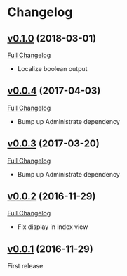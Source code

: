 # Changelog

## [v0.1.0](https://github.com/zooppa/administrate-field-boolean_emoji/tree/v0.1.0) (2018-03-01)

[Full Changelog](https://github.com/zooppa/administrate-field-boolean_emoji/compare/v0.0.4...v0.1.0)

* Localize boolean output

## [v0.0.4](https://github.com/zooppa/administrate-field-boolean_emoji/tree/v0.0.4) (2017-04-03)

[Full Changelog](https://github.com/zooppa/administrate-field-boolean_emoji/compare/v0.0.3...v0.0.4)

* Bump up Administrate dependency

## [v0.0.3](https://github.com/zooppa/administrate-field-boolean_emoji/tree/v0.0.3) (2017-03-20)

[Full Changelog](https://github.com/zooppa/administrate-field-boolean_emoji/compare/v0.0.2...v0.0.3)

* Bump up Administrate dependency

## [v0.0.2](https://github.com/zooppa/administrate-field-boolean_emoji/tree/v0.0.2) (2016-11-29)

[Full Changelog](https://github.com/zooppa/administrate-field-boolean_emoji/compare/v0.0.1...v0.0.2)

* Fix display in index view

## [v0.0.1](https://github.com/zooppa/administrate-field-boolean_emoji/tree/v0.0.1) (2016-11-29)

First release
